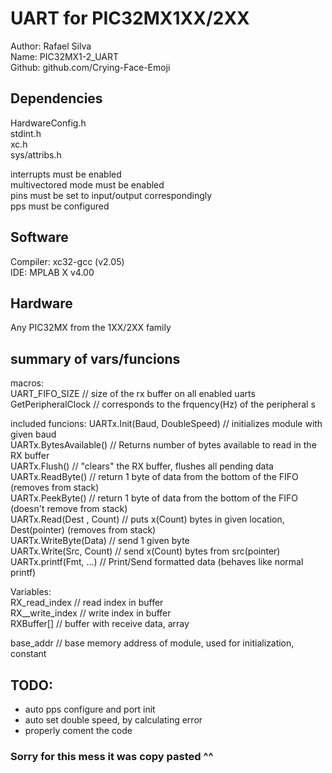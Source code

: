 
# UART for PIC32MX1XX/2XX

Author:  Rafael Silva    
Name: PIC32MX1-2_UART  
Github: github.com/Crying-Face-Emoji  

## Dependencies
HardwareConfig.h  
stdint.h	  
xc.h		  
sys/attribs.h  	
  
interrupts must be enabled  
multivectored mode must be enabled  
pins must be set to input/output correspondingly  
pps must be configured  
    
## Software  
Compiler: xc32-gcc (v2.05)   
IDE: MPLAB X v4.00  
  
## Hardware  
Any PIC32MX from the 1XX/2XX family  
  
## summary of vars/funcions  
  
macros:  
UART_FIFO_SIZE			// size of the rx buffer on all enabled uarts  
GetPeripheralClock			// corresponds to the frquency(Hz) of the peripheral	s  

included funcions: 
UARTx.Init(Baud, DoubleSpeed)	// initializes module with given baud  
UARTx.BytesAvailable()		// Returns number of bytes available to read in the RX buffer  
UARTx.Flush()				// "clears" the RX buffer, flushes all pending data  
UARTx.ReadByte()			// return 1 byte of data from the bottom of the FIFO (removes from stack)  
UARTx.PeekByte()			// return 1 byte of data from the bottom of the FIFO (doesn't remove from stack)  
UARTx.Read(Dest , Count)		// puts x(Count) bytes in given location, Dest(pointer) (removes from stack)  
UARTx.WriteByte(Data)		// send 1 given byte  
UARTx.Write(Src, Count)		// send x(Count) bytes from src(pointer)  
UARTx.printf(Fmt, ...)			// Print/Send formatted data (behaves like normal printf)  
  
Variables:  
RX_read_index		// read index in buffer  
RX__write_index		// write index in buffer  
RXBuffer[]			// buffer with receive data, array  
  
base_addr			// base memory address of module, used for initialization, constant  
  
## TODO:  
* auto pps configure and port init  
* auto set double speed, by calculating error  
* properly coment the code  

### Sorry for this mess it was copy pasted ^^  
